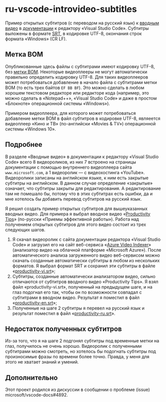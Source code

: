 # ru-vscode-introvideo-subtitles
Пример открытых субтитров (с переводом на русский язык) к [вводным видео](https://code.visualstudio.com/docs/getstarted/introvideos) в [документации](https://code.visualstudio.com/docs) к редактору «Visual Studio Code». Субтитры выложены в формате [SRT](https://en.wikipedia.org/wiki/SubRip#SubRip_file_format), в кодировке UTF-8, окончания строк формата «Windows» (CR LF).

## Метка BOM

Опубликованные здесь файлы с субтитрами имеют кодировку UTF-8, без [метки BOM](https://ru.wikipedia.org/wiki/Маркер_последовательности_байтов). Некоторые видеоплееры не могут автоматически правильно определить кодировку UTF-8. Для таких видеоплееров может потребоваться добавление в начало файла с субтитрами метки BOM (то есть трех байтов `EF BB BF`). Это можно сделать в любом хорошем текстовом редакторе или редакторе кода (например, это можно сделать в «Notepad++», «Visual Studio Code» и даже в простом «Блокноте» операционной системы «Windows»).

Примером видеоплеера, для которого может потребоваться добавление метки BOM в файл субтитров в кодировке UTF-8, являеется видеоплеер «Кино и ТВ» (по-английски «Movies & TV») операционной системы «Windows 10».

## Подробнее
В разделе «Вводные видео» в документации к редактору «Visual Studio Code» всего 8&nbsp;видеороликов, из них 7&nbsp;встроено на страницы документации с помощью внутреннего видеоплеера сайта `www.microsoft.com`, а 1&nbsp;видеоролик&nbsp;— с видеохостинга «YouTube». Видеоролики записаны на английском языке, к ним есть закрытые субтитры на английском. В данном случае определение «закрытые» означает, что субтитры закрыты для редактирования. А редактирование там не помешало бы, потому что в этих субтитрах есть ошибки, да и мне хотелось бы добавить перевод субтитров на русский язык.

Я решил создать пример открытых субтитров для вышеуказанных вводных видео. Для примера я выбрал вводное видео «[Productivity Tips](https://code.visualstudio.com/docs/introvideos/productivity)» (по-русски «Приемы эффективной работы»). Работа над получением открытых субтитров для этого видео состоит из трех следующих шагов.

1. Я скачал видеоролик с сайта документации редактора «Visual Studio Code» и загрузил его на сайт веб-сервиса «[Azure Video Indexer](https://www.videoindexer.ai/)» (анализатор видео на облачной платформе «Microsoft Azure»). После автоматического анализа загруженного видео веб-сервисом можно скачать созданные автоматически субтитры в любом из нескольких форматов. Я выбрал формат SRT и сохранил эти субтитры в файле «[productivity-vi.srt](productivity-vi.srt)»;
2. Субтитры, созданные автоматически анализатором видео, сильно отличаются от субтитров вводного видео «Productivity Tips». Я взял файл «productivity-vi.srt», полученный на предыдущем шаге, и на глаз подогнал его так, чтобы он по возможности совпадал с субтитрами в вводном видео. Результат я поместил в файл «[productivity-en.srt](productivity-en.srt)»;
3. Полученные на шаге 2 субтитры я перевел на русский язык и результат поместил в файл «[productivity-ru.srt](productivity-ru.srt)».

## Недостаток полученных субтитров
Из-за того, что я на шаге 2 подгонял субтитры под временные метки на глаз, получилось не очень хорошо. Видеоролик с полученными субтитрами можно смотреть, но хотелось бы подогнать субтитры под произносимые фразы по времени более точно. Правда, у меня для этого не хватает знаний и умений.

## Дополнительно
Этот проект родился из дискуссии в сообщении о проблеме (issue) microsoft/vscode-docs#4892.
